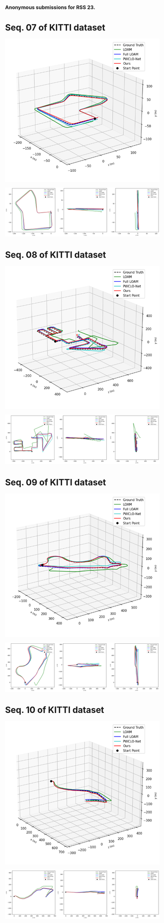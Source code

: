 ### Anonymous submissions for RSS 23.

<!--
**RSS23-STIFLO/RSS23-STIFLO** is a ✨ _special_ ✨ repository because its `README.md` (this file) appears on your GitHub profile.

Here are some ideas to get you started:

- 🔭 I’m currently working on ...
- 🌱 I’m currently learning ...
- 👯 I’m looking to collaborate on ...
- 🤔 I’m looking for help with ...
- 💬 Ask me about ...
- 📫 How to reach me: ...
- 😄 Pronouns: ...
- ⚡ Fun fact: ...
-->

# Seq. 07 of KITTI dataset
![3D trajectory on Seq.07](docs/07_path_3D.png "3D trajectory on Seq.07")

![2D trajectory on Seq.07](docs/07_path.png "2D trajectory on Seq.07")

# Seq. 08 of KITTI dataset
![3D trajectory on Seq.08](docs/08_path_3D.png "3D trajectory on Seq.08")

![2D trajectory on Seq.08](docs/08_path.png "2D trajectory on Seq.08")

# Seq. 09 of KITTI dataset
![3D trajectory on Seq.09](docs/09_path_3D.png "3D trajectory on Seq.09")

![2D trajectory on Seq.09](docs/09_path.png "2D trajectory on Seq.09")

# Seq. 10 of KITTI dataset
![3D trajectory on Seq.10](docs/10_path_3D.png "3D trajectory on Seq.10")

![2D trajectory on Seq.10](docs/10_path.png "2D trajectory on Seq.10")
